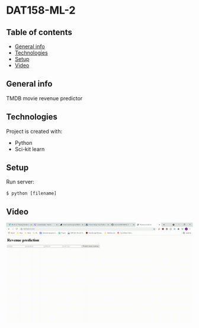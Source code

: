 # DAT158-ML-2

## Table of contents

- [General info](#general-info)
- [Technologies](#technologies)
- [Setup](#setup)
- [Video](#video)

## General info

TMDB movie revenue predictor

## Technologies

Project is created with:

- Python
- Sci-kit learn

## Setup

Run server:
```
$ python [filename]
```

## Video
![](https://github.com/rune-m/DAT158-ML-2/blob/main/screen-capture%20(1).gif)
